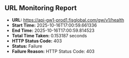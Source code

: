 ## URL Monitoring Report

- **URL:** https://api-gw1-prod1.fisglobal.com/gw/v1/health
- **Start Time:** 2025-10-16T17:00:59.661336
- **End Time:** 2025-10-16T17:00:59.814523
- **Total Time Taken:** 0.153187 seconds
- **HTTP Status Code:** 403
- **Status:** Failure
- **Failure Reason:** HTTP Status Code: 403
